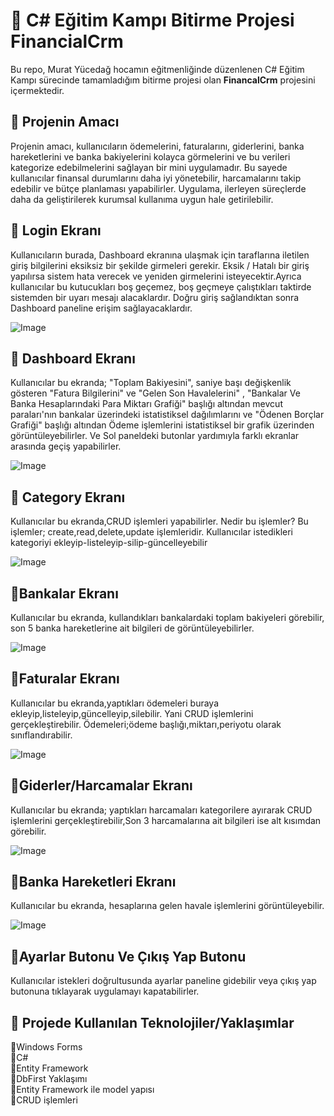 # 🌟 C# Eğitim Kampı Bitirme Projesi FinancialCrm
Bu repo, Murat Yücedağ hocamın eğitmenliğinde düzenlenen C# Eğitim Kampı sürecinde tamamladığım bitirme projesi olan **FinancalCrm** projesini içermektedir. 
## 💎 Projenin Amacı
Projenin amacı, kullanıcıların ödemelerini, faturalarını, giderlerini, banka hareketlerini ve banka bakiyelerini kolayca görmelerini ve bu verileri kategorize edebilmelerini sağlayan bir mini uygulamadır. Bu sayede kullanıcılar finansal durumlarını daha iyi yönetebilir, harcamalarını takip edebilir ve bütçe planlaması yapabilirler. Uygulama, ilerleyen süreçlerde daha da geliştirilerek kurumsal kullanıma uygun hale getirilebilir.
## 💎 Login Ekranı
Kullanıcıların burada, Dashboard ekranına ulaşmak için taraflarına iletilen giriş bilgilerini eksiksiz bir şekilde girmeleri gerekir. Eksik / Hatalı bir giriş yapılırsa sistem hata verecek ve yeniden girmelerini isteyecektir.Ayrıca kullanıcılar bu kutucukları boş geçemez, boş geçmeye çalıştıkları taktirde sistemden bir uyarı mesajı alacaklardır. Doğru giriş sağlandıktan sonra Dashboard paneline erişim sağlayacaklardır.

![Image](https://github.com/user-attachments/assets/5c5d0175-398b-4310-9463-2033f156728e)

## 💎 Dashboard Ekranı
Kullanıcılar bu ekranda; "Toplam Bakiyesini", saniye başı değişkenlik gösteren "Fatura Bilgilerini" ve "Gelen Son Havalelerini" , "Bankalar Ve Banka Hesaplarındaki Para Miktarı Grafiği" başlığı altından mevcut paraları'nın bankalar üzerindeki istatistiksel dağılımlarını ve "Ödenen Borçlar Grafiği" başlığı altından Ödeme işlemlerini istatistiksel bir grafik üzerinden görüntüleyebilirler. Ve Sol paneldeki butonlar yardımıyla farklı ekranlar arasında geçiş yapabilirler.

![Image](https://github.com/user-attachments/assets/6cf2542d-e687-4533-9931-43af440304dd)

## 💎 Category Ekranı
Kullanıcılar bu ekranda,CRUD işlemleri yapabilirler. Nedir bu işlemler? Bu işlemler; create,read,delete,update işlemleridir. Kullanıcılar istedikleri kategoriyi ekleyip-listeleyip-silip-güncelleyebilir

![Image](https://github.com/user-attachments/assets/e240f81b-7950-4068-b663-bbb4bd9265c2)

## 💎Bankalar Ekranı
Kullanıcılar bu ekranda, kullandıkları bankalardaki toplam bakiyeleri görebilir, son 5 banka hareketlerine ait bilgileri de görüntüleyebilirler.

![Image](https://github.com/user-attachments/assets/22b9226c-5b33-41f5-a6c6-6641acda3f9c)

## 💎Faturalar Ekranı
Kullanıcılar bu ekranda,yaptıkları ödemeleri buraya ekleyip,listeleyip,güncelleyip,silebilir. Yani CRUD işlemlerini gerçekleştirebilir. Ödemeleri;ödeme başlığı,miktarı,periyotu olarak sınıflandırabilir.

![Image](https://github.com/user-attachments/assets/4dc29c27-dd81-4e66-88e5-7101f459a627)

## 💎Giderler/Harcamalar Ekranı
Kullanıcılar bu ekranda; yaptıkları harcamaları kategorilere ayırarak CRUD işlemlerini gerçekleştirebilir,Son 3 harcamalarına ait bilgileri ise alt kısımdan görebilir.

![Image](https://github.com/user-attachments/assets/a5f907b2-ffdd-4539-8b7b-0b5c50e01132)

## 💎Banka Hareketleri Ekranı
Kullanıcılar bu ekranda, hesaplarına gelen havale işlemlerini görüntüleyebilir.

![Image](https://github.com/user-attachments/assets/7728beb5-0f3e-4602-ba33-c898d1c05b01)

## 💎Ayarlar Butonu Ve Çıkış Yap Butonu
Kullanıcılar istekleri doğrultusunda ayarlar paneline gidebilir veya çıkış yap butonuna tıklayarak uygulamayı kapatabilirler.
## 🎀 Projede Kullanılan Teknolojiler/Yaklaşımlar
📍Windows Forms </br>
📍C# </br>
📍Entity Framework </br>
📍DbFirst Yaklaşımı </br>
📍Entity Framework ile model yapısı </br>
📍CRUD işlemleri </br>
